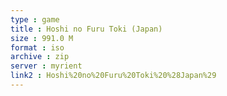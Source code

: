 ```yaml
---
type : game
title : Hoshi no Furu Toki (Japan)
size : 991.0 M
format : iso
archive : zip
server : myrient
link2 : Hoshi%20no%20Furu%20Toki%20%28Japan%29
---
```

